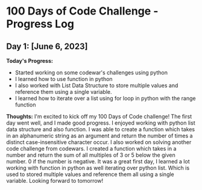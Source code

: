 # 100 Days of Code Challenge - Progress Log

## Day 1: [June 6, 2023]

**Today's Progress:**
- Started working on some codewar's challenges using python
- I learned how to use function in python 
- I also worked with List Data Structure to store multiple values and reference them using a single variable.
- I learned how to iterate over a list using for loop in python with the range function

**Thoughts:**
  I'm excited to kick off my 100 Days of Code challenge! The first day went    well, and I       made good progress. I enjoyed working with python list data structure and also function. I     was able to create a function which takes in an alphanumeric string as an argument and         return the number of times a distinct case-insensitive character occur. I also worked on       solving another code challenge from codewars. I created a function which takes in a number     and return the sum of all multiples of 3 or 5 below the given number. 0 if the number is       negative. It was a great first day, I learned a lot working with function in python as well    iterating over python list. Which is used to stored multiple values and reference them all     using a single variable. Looking forward to tomorrow!